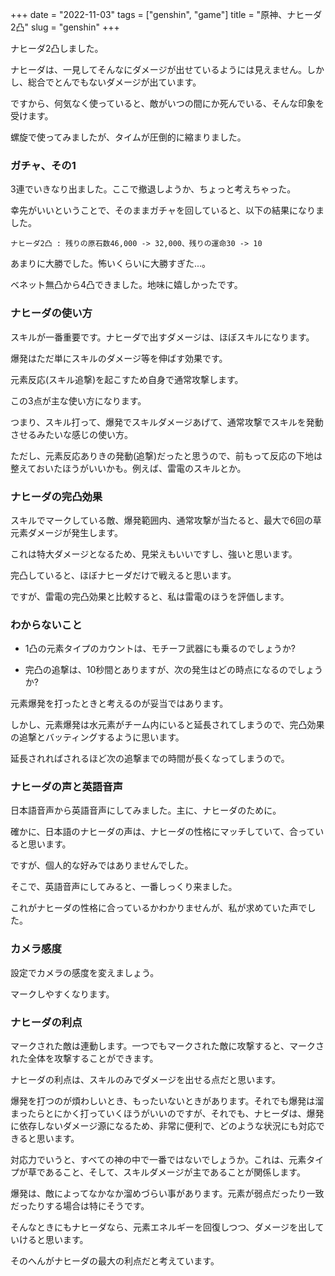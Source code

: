 +++
date = "2022-11-03"
tags = ["genshin", "game"]
title = "原神、ナヒーダ2凸"
slug = "genshin"
+++

ナヒーダ2凸しました。

ナヒーダは、一見してそんなにダメージが出せているようには見えません。しかし、総合でとんでもないダメージが出ています。

ですから、何気なく使っていると、敵がいつの間にか死んでいる、そんな印象を受けます。

螺旋で使ってみましたが、タイムが圧倒的に縮まりました。

### ガチャ、その1

3連でいきなり出ました。ここで撤退しようか、ちょっと考えちゃった。

幸先がいいということで、そのままガチャを回していると、以下の結果になりました。

`ナヒーダ2凸 : 残りの原石数46,000 -> 32,000、残りの運命30 -> 10`

あまりに大勝でした。怖いくらいに大勝すぎた...。

ベネット無凸から4凸できました。地味に嬉しかったです。

### ナヒーダの使い方

スキルが一番重要です。ナヒーダで出すダメージは、ほぼスキルになります。

爆発はただ単にスキルのダメージ等を伸ばす効果です。

元素反応(スキル追撃)を起こすため自身で通常攻撃します。

この3点が主な使い方になります。

つまり、スキル打って、爆発でスキルダメージあげて、通常攻撃でスキルを発動させるみたいな感じの使い方。

ただし、元素反応ありきの発動(追撃)だったと思うので、前もって反応の下地は整えておいたほうがいいかも。例えば、雷電のスキルとか。

### ナヒーダの完凸効果

スキルでマークしている敵、爆発範囲内、通常攻撃が当たると、最大で6回の草元素ダメージが発生します。

これは特大ダメージとなるため、見栄えもいいですし、強いと思います。

完凸していると、ほぼナヒーダだけで戦えると思います。

ですが、雷電の完凸効果と比較すると、私は雷電のほうを評価します。

### わからないこと

- 1凸の元素タイプのカウントは、モチーフ武器にも乗るのでしょうか?

- 完凸の追撃は、10秒間とありますが、次の発生はどの時点になるのでしょうか?

元素爆発を打ったときと考えるのが妥当ではあります。

しかし、元素爆発は水元素がチーム内にいると延長されてしまうので、完凸効果の追撃とバッティングするように思います。

延長されればされるほど次の追撃までの時間が長くなってしまうので。

### ナヒーダの声と英語音声

日本語音声から英語音声にしてみました。主に、ナヒーダのために。

確かに、日本語のナヒーダの声は、ナヒーダの性格にマッチしていて、合っていると思います。

ですが、個人的な好みではありませんでした。

そこで、英語音声にしてみると、一番しっくり来ました。

これがナヒーダの性格に合っているかわかりませんが、私が求めていた声でした。

### カメラ感度

設定でカメラの感度を変えましょう。

マークしやすくなります。

### ナヒーダの利点

マークされた敵は連動します。一つでもマークされた敵に攻撃すると、マークされた全体を攻撃することができます。

ナヒーダの利点は、スキルのみでダメージを出せる点だと思います。

爆発を打つのが煩わしいとき、もったいないときがあります。それでも爆発は溜まったらとにかく打っていくほうがいいのですが、それでも、ナヒーダは、爆発に依存しないダメージ源になるため、非常に便利で、どのような状況にも対応できると思います。

対応力でいうと、すべての神の中で一番ではないでしょうか。これは、元素タイプが草であること、そして、スキルダメージが主であることが関係します。

爆発は、敵によってなかなか溜めづらい事があります。元素が弱点だったり一致だったりする場合は特にそうです。

そんなときにもナヒーダなら、元素エネルギーを回復しつつ、ダメージを出していけると思います。

そのへんがナヒーダの最大の利点だと考えています。

